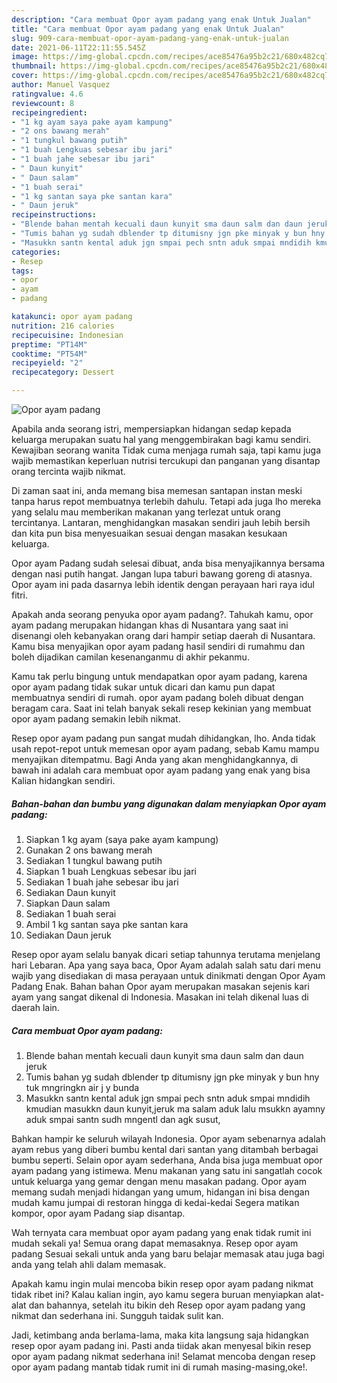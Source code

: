 ```yaml
---
description: "Cara membuat Opor ayam padang yang enak Untuk Jualan"
title: "Cara membuat Opor ayam padang yang enak Untuk Jualan"
slug: 909-cara-membuat-opor-ayam-padang-yang-enak-untuk-jualan
date: 2021-06-11T22:11:55.545Z
image: https://img-global.cpcdn.com/recipes/ace85476a95b2c21/680x482cq70/opor-ayam-padang-foto-resep-utama.jpg
thumbnail: https://img-global.cpcdn.com/recipes/ace85476a95b2c21/680x482cq70/opor-ayam-padang-foto-resep-utama.jpg
cover: https://img-global.cpcdn.com/recipes/ace85476a95b2c21/680x482cq70/opor-ayam-padang-foto-resep-utama.jpg
author: Manuel Vasquez
ratingvalue: 4.6
reviewcount: 8
recipeingredient:
- "1 kg ayam saya pake ayam kampung"
- "2 ons bawang merah"
- "1 tungkul bawang putih"
- "1 buah Lengkuas sebesar ibu jari"
- "1 buah jahe sebesar ibu jari"
- " Daun kunyit"
- " Daun salam"
- "1 buah serai"
- "1 kg santan saya pke santan kara"
- " Daun jeruk"
recipeinstructions:
- "Blende bahan mentah kecuali daun kunyit sma daun salm dan daun jeruk"
- "Tumis bahan yg sudah dblender tp ditumisny jgn pke minyak y bun hny tuk mngringkn air j y bunda"
- "Masukkn santn kental aduk jgn smpai pech sntn aduk smpai mndidih kmudian masukkn daun kunyit,jeruk ma salam aduk lalu msukkn ayamny aduk smpai santn sudh mngentl dan agk susut,"
categories:
- Resep
tags:
- opor
- ayam
- padang

katakunci: opor ayam padang 
nutrition: 216 calories
recipecuisine: Indonesian
preptime: "PT14M"
cooktime: "PT54M"
recipeyield: "2"
recipecategory: Dessert

---
```



![Opor ayam padang](https://img-global.cpcdn.com/recipes/ace85476a95b2c21/680x482cq70/opor-ayam-padang-foto-resep-utama.jpg)

Apabila anda seorang istri, mempersiapkan hidangan sedap kepada keluarga merupakan suatu hal yang menggembirakan bagi kamu sendiri. Kewajiban seorang  wanita Tidak cuma menjaga rumah saja, tapi kamu juga wajib memastikan keperluan nutrisi tercukupi dan panganan yang disantap orang tercinta wajib nikmat.

Di zaman  saat ini, anda memang bisa memesan santapan instan meski tanpa harus repot membuatnya terlebih dahulu. Tetapi ada juga lho mereka yang selalu mau memberikan makanan yang terlezat untuk orang tercintanya. Lantaran, menghidangkan masakan sendiri jauh lebih bersih dan kita pun bisa menyesuaikan sesuai dengan masakan kesukaan keluarga. 

Opor ayam Padang sudah selesai dibuat, anda bisa menyajikannya bersama dengan nasi putih hangat. Jangan lupa taburi bawang goreng di atasnya. Opor ayam ini pada dasarnya lebih identik dengan perayaan hari raya idul fitri.

Apakah anda seorang penyuka opor ayam padang?. Tahukah kamu, opor ayam padang merupakan hidangan khas di Nusantara yang saat ini disenangi oleh kebanyakan orang dari hampir setiap daerah di Nusantara. Kamu bisa menyajikan opor ayam padang hasil sendiri di rumahmu dan boleh dijadikan camilan kesenanganmu di akhir pekanmu.

Kamu tak perlu bingung untuk mendapatkan opor ayam padang, karena opor ayam padang tidak sukar untuk dicari dan kamu pun dapat membuatnya sendiri di rumah. opor ayam padang boleh dibuat dengan beragam cara. Saat ini telah banyak sekali resep kekinian yang membuat opor ayam padang semakin lebih nikmat.

Resep opor ayam padang pun sangat mudah dihidangkan, lho. Anda tidak usah repot-repot untuk memesan opor ayam padang, sebab Kamu mampu menyajikan ditempatmu. Bagi Anda yang akan menghidangkannya, di bawah ini adalah cara membuat opor ayam padang yang enak yang bisa Kalian hidangkan sendiri.

<!--inarticleads1-->

##### Bahan-bahan dan bumbu yang digunakan dalam menyiapkan Opor ayam padang:

1. Siapkan 1 kg ayam (saya pake ayam kampung)
1. Gunakan 2 ons bawang merah
1. Sediakan 1 tungkul bawang putih
1. Siapkan 1 buah Lengkuas sebesar ibu jari
1. Sediakan 1 buah jahe sebesar ibu jari
1. Sediakan  Daun kunyit
1. Siapkan  Daun salam
1. Sediakan 1 buah serai
1. Ambil 1 kg santan saya pke santan kara
1. Sediakan  Daun jeruk


Resep opor ayam selalu banyak dicari setiap tahunnya terutama menjelang hari Lebaran. Apa yang saya baca, Opor Ayam adalah salah satu dari menu wajib yang disediakan di masa perayaan untuk dinikmati dengan Opor Ayam Padang Enak. Bahan bahan Opor ayam merupakan masakan sejenis kari ayam yang sangat dikenal di Indonesia. Masakan ini telah dikenal luas di daerah lain. 

<!--inarticleads2-->

##### Cara membuat Opor ayam padang:

1. Blende bahan mentah kecuali daun kunyit sma daun salm dan daun jeruk
1. Tumis bahan yg sudah dblender tp ditumisny jgn pke minyak y bun hny tuk mngringkn air j y bunda
1. Masukkn santn kental aduk jgn smpai pech sntn aduk smpai mndidih kmudian masukkn daun kunyit,jeruk ma salam aduk lalu msukkn ayamny aduk smpai santn sudh mngentl dan agk susut,


Bahkan hampir ke seluruh wilayah Indonesia. Opor ayam sebenarnya adalah ayam rebus yang diberi bumbu kental dari santan yang ditambah berbagai bumbu seperti. Selain opor ayam sederhana, Anda bisa juga membuat opor ayam padang yang istimewa. Menu makanan yang satu ini sangatlah cocok untuk keluarga yang gemar dengan menu masakan padang. Opor ayam memang sudah menjadi hidangan yang umum, hidangan ini bisa dengan mudah kamu jumpai di restoran hingga di kedai-kedai Segera matikan kompor, opor ayam Padang siap disantap. 

Wah ternyata cara membuat opor ayam padang yang enak tidak rumit ini mudah sekali ya! Semua orang dapat memasaknya. Resep opor ayam padang Sesuai sekali untuk anda yang baru belajar memasak atau juga bagi anda yang telah ahli dalam memasak.

Apakah kamu ingin mulai mencoba bikin resep opor ayam padang nikmat tidak ribet ini? Kalau kalian ingin, ayo kamu segera buruan menyiapkan alat-alat dan bahannya, setelah itu bikin deh Resep opor ayam padang yang nikmat dan sederhana ini. Sungguh taidak sulit kan. 

Jadi, ketimbang anda berlama-lama, maka kita langsung saja hidangkan resep opor ayam padang ini. Pasti anda tiidak akan menyesal bikin resep opor ayam padang nikmat sederhana ini! Selamat mencoba dengan resep opor ayam padang mantab tidak rumit ini di rumah masing-masing,oke!.

